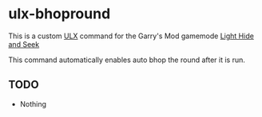 # ulx-bhopround

This is a custom [ULX](https://github.com/TeamUlysses/ulx) command for the Garry's Mod gamemode [Light Hide and Seek](https://github.com/Fafy2801/light-hns)

This command automatically enables auto bhop the round after it is run.

## TODO
* Nothing
